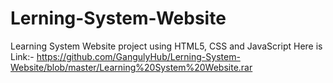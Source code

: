 # Lerning-System-Website
Learning System Website project using HTML5, CSS and JavaScript
Here is Link:- https://github.com/GangulyHub/Lerning-System-Website/blob/master/Learning%20System%20Website.rar
